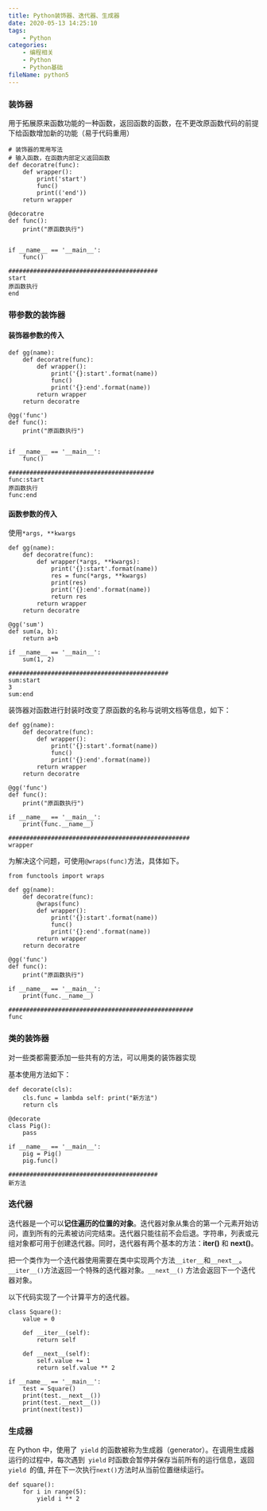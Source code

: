 ```yaml
---
title: Python装饰器、迭代器、生成器
date: 2020-05-13 14:25:10
tags:
	- Python
categories:
	- 编程相关
	- Python
	- Python基础
fileName: python5
---
```


### 装饰器

用于拓展原来函数功能的一种函数，返回函数的函数，在不更改原函数代码的前提下给函数增加新的功能（易于代码重用）

```
# 装饰器的常用写法
# 输入函数，在函数内部定义返回函数
def decoratre(func):
    def wrapper():
        print('start')
        func()
        print(('end'))
    return wrapper

@decoratre
def func():
    print("原函数执行")


if __name__ == '__main__':
    func()
    
##########################################
start
原函数执行
end
```



### 带参数的装饰器

#### 装饰器参数的传入

```
def gg(name):
    def decoratre(func):
        def wrapper():
            print('{}:start'.format(name))
            func()
            print('{}:end'.format(name))
        return wrapper
    return decoratre

@gg('func')
def func():
    print("原函数执行")


if __name__ == '__main__':
    func()
    
#########################################
func:start
原函数执行
func:end
```



#### 函数参数的传入

使用`*args, **kwargs`

```
def gg(name):
    def decoratre(func):
        def wrapper(*args, **kwargs):
            print('{}:start'.format(name))
            res = func(*args, **kwargs)
            print(res)
            print('{}:end'.format(name))
            return res
        return wrapper
    return decoratre
    
@gg('sum')
def sum(a, b):
    return a+b
    
if __name__ == '__main__':
    sum(1, 2)
    
#############################################    
sum:start
3
sum:end
```







装饰器对函数进行封装时改变了原函数的名称与说明文档等信息，如下：

```
def gg(name):
    def decoratre(func):
        def wrapper():
            print('{}:start'.format(name))
            func()
            print('{}:end'.format(name))
        return wrapper
    return decoratre

@gg('func')
def func():
    print("原函数执行")

if __name__ == '__main__':
    print(func.__name__)
    
###################################################
wrapper
```



为解决这个问题，可使用`@wraps(func)`方法，具体如下。

```
from functools import wraps

def gg(name):
    def decoratre(func):
        @wraps(func)
        def wrapper():
            print('{}:start'.format(name))
            func()
            print('{}:end'.format(name))
        return wrapper
    return decoratre

@gg('func')
def func():
    print("原函数执行")

if __name__ == '__main__':
    print(func.__name__)
    
####################################################
func
```



### 类的装饰器

对一些类都需要添加一些共有的方法，可以用类的装饰器实现

基本使用方法如下：

```
def decorate(cls):
    cls.func = lambda self: print("新方法")
    return cls

@decorate
class Pig():
    pass

if __name__ == '__main__':
    pig = Pig()
    pig.func()
    
##########################################
新方法
```



### 迭代器

迭代器是一个可以**记住遍历的位置的对象**。迭代器对象从集合的第一个元素开始访问，直到所有的元素被访问完结束。迭代器只能往前不会后退。字符串，列表或元组对象都可用于创建迭代器。同时，迭代器有两个基本的方法：**iter()** 和 **next()**。



把一个类作为一个迭代器使用需要在类中实现两个方法`__iter__`和`__next__`。`__iter__()`方法返回一个特殊的迭代器对象。`__next__()` 方法会返回下一个迭代器对象。

以下代码实现了一个计算平方的迭代器。

```
class Square():
    value = 0

    def __iter__(self):
        return self

    def __next__(self):
        self.value += 1
        return self.value ** 2

if __name__ == '__main__':
    test = Square()
    print(test.__next__())
    print(test.__next__())
    print(next(test))
```



### 生成器

在 Python 中，使用了` yield` 的函数被称为生成器（generator）。在调用生成器运行的过程中，每次遇到` yield` 时函数会暂停并保存当前所有的运行信息，返回 `yield `的值, 并在下一次执行` next() `方法时从当前位置继续运行。

```
def square():
    for i in range(5):
        yield i ** 2
```
